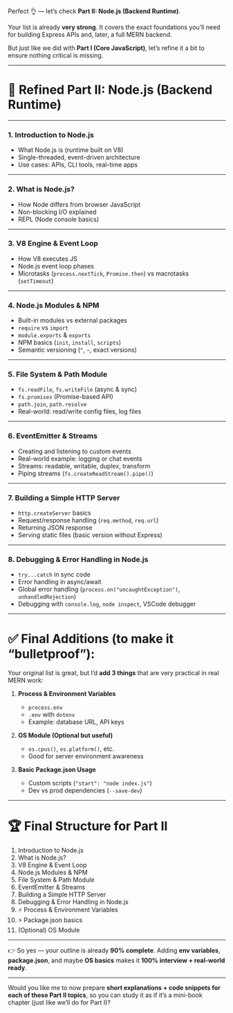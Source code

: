Perfect 👌 — let’s check **Part II: Node.js (Backend Runtime)**.

Your list is already **very strong**. It covers the exact foundations you’ll need for building Express APIs and, later, a full MERN backend.

But just like we did with **Part I (Core JavaScript)**, let’s refine it a bit to ensure nothing critical is missing.

---

# 📌 Refined **Part II: Node.js (Backend Runtime)**

---

### **1. Introduction to Node.js**

* What Node.js is (runtime built on V8)
* Single-threaded, event-driven architecture
* Use cases: APIs, CLI tools, real-time apps

---

### **2. What is Node.js?**

* How Node differs from browser JavaScript
* Non-blocking I/O explained
* REPL (Node console basics)

---

### **3. V8 Engine & Event Loop**

* How V8 executes JS
* Node.js event loop phases
* Microtasks (`process.nextTick`, `Promise.then`) vs macrotasks (`setTimeout`)

---

### **4. Node.js Modules & NPM**

* Built-in modules vs external packages
* `require` vs `import`
* `module.exports` & `exports`
* NPM basics (`init`, `install`, `scripts`)
* Semantic versioning (`^`, `~`, exact versions)

---

### **5. File System & Path Module**

* `fs.readFile`, `fs.writeFile` (async & sync)
* `fs.promises` (Promise-based API)
* `path.join`, `path.resolve`
* Real-world: read/write config files, log files

---

### **6. EventEmitter & Streams**

* Creating and listening to custom events
* Real-world example: logging or chat events
* Streams: readable, writable, duplex, transform
* Piping streams (`fs.createReadStream().pipe()`)

---

### **7. Building a Simple HTTP Server**

* `http.createServer` basics
* Request/response handling (`req.method`, `req.url`)
* Returning JSON response
* Serving static files (basic version without Express)

---

### **8. Debugging & Error Handling in Node.js**

* `try...catch` in sync code
* Error handling in async/await
* Global error handling (`process.on("uncaughtException")`, `unhandledRejection`)
* Debugging with `console.log`, `node inspect`, VSCode debugger

---

# ✅ Final Additions (to make it “bulletproof”):

Your original list is great, but I’d **add 3 things** that are very practical in real MERN work:

1. **Process & Environment Variables**

   * `process.env`
   * `.env` with `dotenv`
   * Example: database URL, API keys

2. **OS Module (Optional but useful)**

   * `os.cpus()`, `os.platform()`, etc.
   * Good for server environment awareness

3. **Basic Package.json Usage**

   * Custom scripts (`"start": "node index.js"`)
   * Dev vs prod dependencies (`--save-dev`)

---

# 🏆 Final Structure for Part II

1. Introduction to Node.js
2. What is Node.js?
3. V8 Engine & Event Loop
4. Node.js Modules & NPM
5. File System & Path Module
6. EventEmitter & Streams
7. Building a Simple HTTP Server
8. Debugging & Error Handling in Node.js
9. ⚡ Process & Environment Variables
10. ⚡ Package.json basics
11. (Optional) OS Module

---

👉 So yes — your outline is already **90% complete**. Adding **env variables**, **package.json**, and maybe **OS basics** makes it **100% interview + real-world ready**.

---

Would you like me to now prepare **short explanations + code snippets for each of these Part II topics**, so you can study it as if it’s a mini-book chapter (just like we’ll do for Part I)?
